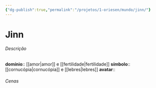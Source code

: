 ```yaml
---
{"dg-publish":true,"permalink":"/projetos/1-oriesen/mundo/jinn/"}
---
```



# Jinn

###### Descrição
**domínio**:: [[amor|amor]] e [[fertilidade|fertilidade]]
**símbolo**:: [[cornucópia|cornucópia]] e [[lebres|lebres]]
**avatar**:: 


###### Cenas

